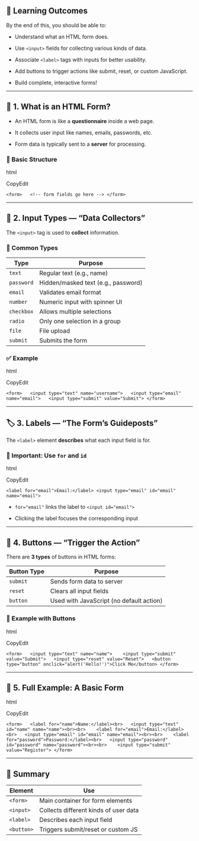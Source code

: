 ## 🧠 Learning Outcomes

By the end of this, you should be able to:

- Understand what an HTML form does.
    
- Use `<input>` fields for collecting various kinds of data.
    
- Associate `<label>` tags with inputs for better usability.
    
- Add buttons to trigger actions like submit, reset, or custom JavaScript.
    
- Build complete, interactive forms!
    

---

## 🧾 1. What is an HTML Form?

- An HTML form is like a **questionnaire** inside a web page.
    
- It collects user input like names, emails, passwords, etc.
    
- Form data is typically sent to a **server** for processing.
    

### 🔧 Basic Structure

html

CopyEdit

`<form>   <!-- form fields go here --> </form>`

---

## 🧩 2. Input Types — “Data Collectors”

The `<input>` tag is used to **collect** information.

### 🔑 Common Types

|Type|Purpose|
|---|---|
|`text`|Regular text (e.g., name)|
|`password`|Hidden/masked text (e.g., password)|
|`email`|Validates email format|
|`number`|Numeric input with spinner UI|
|`checkbox`|Allows multiple selections|
|`radio`|Only one selection in a group|
|`file`|File upload|
|`submit`|Submits the form|

### ✅ Example

html

CopyEdit

`<form>   <input type="text" name="username">   <input type="email" name="email">   <input type="submit" value="Submit"> </form>`

---

## 🏷️ 3. Labels — “The Form’s Guideposts”

The `<label>` element **describes** what each input field is for.

### 🔗 Important: Use `for` and `id`

html

CopyEdit

`<label for="email">Email:</label> <input type="email" id="email" name="email">`

- `for="email"` links the label to `<input id="email">`
    
- Clicking the label focuses the corresponding input
    

---

## 🔘 4. Buttons — “Trigger the Action”

There are **3 types** of buttons in HTML forms:

|Button Type|Purpose|
|---|---|
|`submit`|Sends form data to server|
|`reset`|Clears all input fields|
|`button`|Used with JavaScript (no default action)|

### 🧪 Example with Buttons

html

CopyEdit

`<form>   <input type="text" name="name">    <input type="submit" value="Submit">   <input type="reset" value="Reset">   <button type="button" onclick="alert('Hello!')">Click Me</button> </form>`

---

## 🧱 5. Full Example: A Basic Form

html

CopyEdit

`<form>   <label for="name">Name:</label><br>   <input type="text" id="name" name="name"><br><br>    <label for="email">Email:</label><br>   <input type="email" id="email" name="email"><br><br>    <label for="password">Password:</label><br>   <input type="password" id="password" name="password"><br><br>    <input type="submit" value="Register"> </form>`

---

## 📌 Summary

|Element|Use|
|---|---|
|`<form>`|Main container for form elements|
|`<input>`|Collects different kinds of user data|
|`<label>`|Describes each input field|
|`<button>`|Triggers submit/reset or custom JS|
